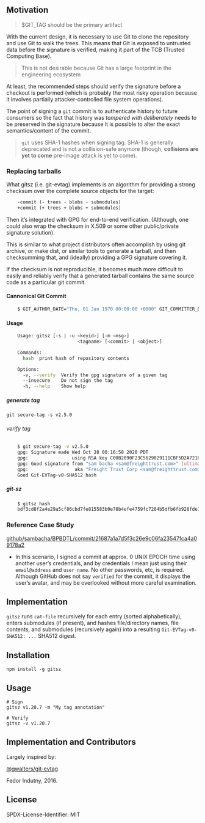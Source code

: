 
Motivation
----------

> $GIT\_TAG should be the primary artifact

With the current design, it is necessary to use Git to clone the
repository and use Git to walk the trees. This means that Git is exposed
to untrusted data before the signature is verified, making it part of
the TCB (Trusted Computing Base).

> This is not desirable because Git has a large footprint in the
> engineering ecosystem

At least, the recommended steps should verify the signature before a
checkout is performed (which is probably the most risky operation
because it involves partially attacker-controlled file system
operations).

The point of signing a `git` commit is to authenticate history to future
consumers so the fact that history was *tampered with deliberately*
needs to be preserved in the signature because it is possible to alter
the exact semantics/content of the commit.

> `git` uses SHA-1 hashes when signing tag. SHA-1 is generally
> deprecated and is not a collision-safe anymore (though, **collisions
> are yet to come** pre-image attack is yet to come).

### Replacing tarballs

What gitsz (i.e. git-evtag) implements is an algorithm for providing a
strong checksum over the complete source objects for the target:

```diff
    -commit (- trees - blobs - submodules)
    +commit (+ trees + blobs + submodules)
```

Then it’s integrated with GPG for end-to-end verification. (Although,
one could also wrap the checksum in X.509 or some other public/private
signature solution).

This is similar to what project distributors often accomplish by using
git archive, or make dist, or similar tools to generate a tarball, and
then checksumming that, and (ideally) providing a GPG signature covering
it.

If the checksum is not reproducible, it becomes much more difficult to
easily and reliably verify that a generated tarball contains the same
source code as a particular git commit.

#### Cannonical Git Commit
```bash
    $ GIT_AUTHOR_DATE="Thu, 01 Jan 1970 00:00:00 +0000" GIT_COMMITTER_DATE="Thu, 01 Jan 1970 00:00:00 +0000" git commit --allow-empty -m 'Initial commit'
```

#### Usage

```bash
    Usage: gitsz [-s | -u <keyid>] [-m <msg>]
                          <tagname> [<commit> | <object>]

    Commands:
      hash  print hash of repository contents

    Options:
      -v, --verify  Verify the gpg signature of a given tag                [boolean]
      --insecure    Do not sign the tag                                    [boolean]
      -h, --help    Show help                                              [boolean]
```

##### generate tag

`git secure-tag -s v2.5.0`

###### verify tag

```bash
    $ git secure-tag -v v2.5.0
    gpg: Signature made Wed Oct 28 00:16:58 2020 PDT
    gpg:                using RSA key C00B2090F23C5629029111CBF5D2A7216C51FB94
    gpg: Good signature from "sam bacha <sam@freighttrust.com>" [ultimate]
    gpg:                 aka "Freight Trust Corp <sam@freighttrust.com>" [ultimate]
    Good Git-EVTag-v0-SHA512 hash
```

##### git-sz

```bash
    $ gitsz hash
    bdf3cd8f2a4e29a5cf86cbd7fe815583b0e78b4efe4759fc7204b5dfb6fb928fde138f7fcfcae19e241b25d210b3c3147cb7b5327654ae3dd1ae02d4908e4671
```

### Reference Case Study

[github/sambacha/BPBDTL/commit/21687a1a7d5f3c26e9c06fa23547fca4a09178a2](https://github.com/sambacha/BPBDTL/commit/21687a1a7d5f3c26e9c06fa23547fca4a09178a2)

-   In this scenario, I signed a commit at approx. 0 UNIX EPOCH time
    using another user’s credentials, and by credentials I mean just
    using their `email@address` and `user name`. No other passwords,
    etc, is required. Although GitHub does not say `verified` for the
    commit, it displays the user’s avatar, and may be overlooked without
    more careful examination.

Implementation
--------------

`gitsz` runs `cat-file` recursively for each entry (sorted
alphabetically), enters submodules (if present), and hashes
file/directory names, file contents, and submodules (recursively again)
into a resulting `Git-EVTag-v0-SHA512: ...` SHA512 digest.

Installation
------------

    npm install -g gitsz

Usage
-----

    # Sign
    gitsz v1.20.7 -m "My tag annotation"

    # Verify
    gitsz -v v1.20.7

Implementation and Contributors
-------------------------------

Largely inspired by:

[@gwalters/git-evtag](https://github.com/cgwalters/git-evtag)

Fedor Indutny, 2016.

License
-------

SPDX-License-Identifier: MIT
